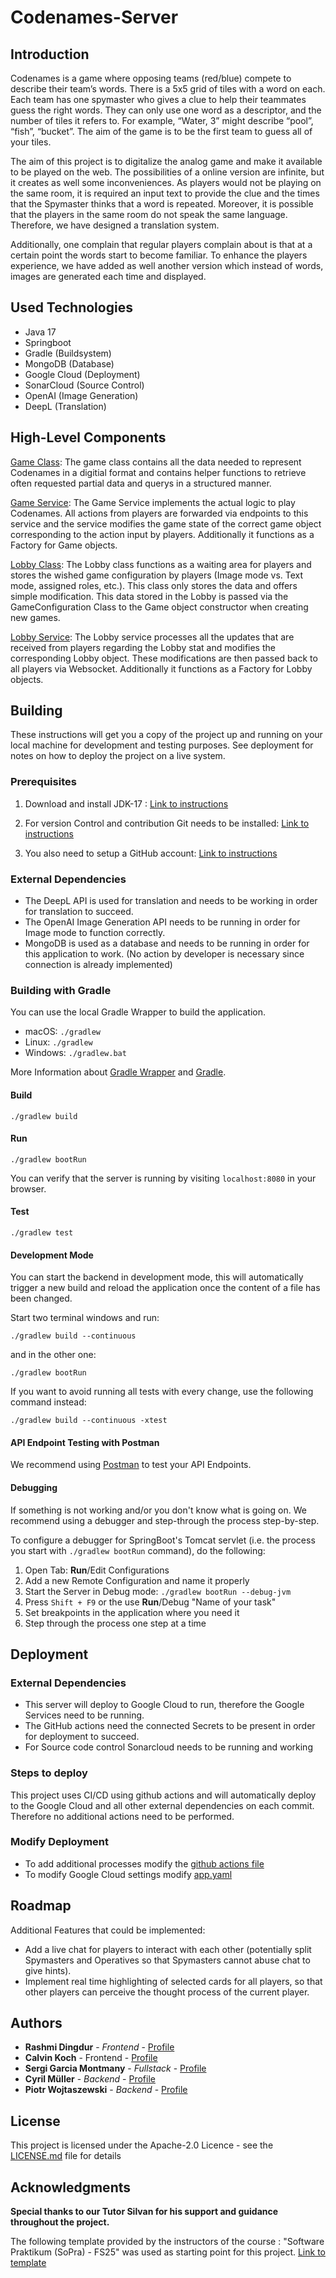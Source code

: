 # Codenames-Server

## Introduction
Codenames is a game where opposing teams (red/blue) compete to describe their team’s words. There is a 5x5 grid of tiles with a word on each.  Each team has one spymaster who gives a clue to help their teammates guess the right words. They can only use one word as a descriptor, and the number of tiles it refers to. For example, “Water, 3” might describe “pool”, “fish”, “bucket”. The aim of the game is to be the first team to guess all of your tiles.

The aim of this  project is to digitalize the analog game and make it available to be played on the web. The possibilities of a online version are infinite, but it creates as well some inconveniences. As players would not be playing on the same room, it is required an input text to provide the clue and the times that the Spymaster thinks that a word is repeated. Moreover, it is possible that the players in the same room do not speak the same language. Therefore, we have designed a translation system.

Additionally, one complain that regular players complain about is that at a certain point the words start to become familiar. To enhance the players experience, we have added as well another version which instead of words, images are generated each time and displayed.

## Used Technologies

 - Java 17
 - Springboot
 - Gradle (Buildsystem)
 - MongoDB (Database)
 - Google Cloud (Deployment)
 - SonarCloud (Source Control)
 - OpenAI (Image Generation)
 - DeepL (Translation)
 
## High-Level Components

 [Game Class](https://github.com/cyrimu/sopra-fs25-group-16-server/blob/main/src/main/java/ch/uzh/ifi/hase/soprafs24/classes/Game.java):
	 The game class contains all the data needed to represent Codenames in a digitial format and contains helper functions to retrieve often requested partial data and querys in a structured manner.
	 
[Game Service](https://github.com/cyrimu/sopra-fs25-group-16-server/blob/main/src/main/java/ch/uzh/ifi/hase/soprafs24/service/GameService.java):
 The Game Service implements the actual logic to play Codenames. All actions from players are forwarded via endpoints to this service and the service modifies the game state of the correct game object corresponding to the action input by players. Additionally it functions as a Factory for Game objects.
 
 [Lobby Class](https://github.com/cyrimu/sopra-fs25-group-16-server/blob/main/src/main/java/ch/uzh/ifi/hase/soprafs24/classes/Lobby.java):
 The Lobby class functions as a waiting area for players and stores the wished game configuration by players (Image mode vs. Text mode, assigned roles, etc.). This class only stores the data and offers simple modification. This data stored in the Lobby is passed via the GameConfiguration Class to the Game object constructor when creating new games.
 
 [Lobby Service](https://github.com/cyrimu/sopra-fs25-group-16-server/blob/main/src/main/java/ch/uzh/ifi/hase/soprafs24/service/LobbyService.java):
 The Lobby service processes all the updates that are received from players regarding the Lobby stat and modifies the corresponding Lobby object. These modifications are then passed back to all players via Websocket. Additionally it functions as a Factory for Lobby objects.

## Building

These instructions will get you a copy of the project up and running on your local machine for development and testing purposes. See deployment for notes on how to deploy the project on a live system.

### Prerequisites

 1. Download and install JDK-17 : 
	[Link to instructions](https://www.oracle.com/java/technologies/downloads/)
   
2. For version Control and contribution Git needs to be installed:
	[Link to instructions](https://git-scm.com/downloads)
   
 3. You also need to setup a GitHub account:
	 [Link to instructions](https://docs.github.com/en/get-started/start-your-journey/creating-an-account-on-github)

### External Dependencies

 - The DeepL API is used for translation and needs to be working in order for translation to succeed.
 - The OpenAI Image Generation API needs to be running in order for Image mode to function correctly.
 - MongoDB is used as a database and needs to be running in order for this application to work.
 (No action by developer is necessary since connection is already implemented)

### Building with Gradle

You can use the local Gradle Wrapper to build the application.

-   macOS: `./gradlew`
-   Linux: `./gradlew`
-   Windows: `./gradlew.bat`

More Information about [Gradle Wrapper](https://docs.gradle.org/current/userguide/gradle_wrapper.html) and [Gradle](https://gradle.org/docs/).

#### Build

    ./gradlew build

#### Run

    ./gradlew bootRun


You can verify that the server is running by visiting `localhost:8080` in your browser.

#### Test

    ./gradlew test

#### Development Mode

You can start the backend in development mode, this will automatically trigger a new build and reload the application once the content of a file has been changed.

Start two terminal windows and run:

`./gradlew build --continuous`

and in the other one:

`./gradlew bootRun`

If you want to avoid running all tests with every change, use the following command instead:

`./gradlew build --continuous -xtest`

#### API Endpoint Testing with Postman

We recommend using [Postman](https://www.getpostman.com) to test your API Endpoints.

#### Debugging

If something is not working and/or you don't know what is going on. We recommend using a debugger and step-through the process step-by-step.

To configure a debugger for SpringBoot's Tomcat servlet (i.e. the process you start with `./gradlew bootRun` command), do the following:

1.  Open Tab: **Run**/Edit Configurations
2.  Add a new Remote Configuration and name it properly
3.  Start the Server in Debug mode: `./gradlew bootRun --debug-jvm`
4.  Press `Shift + F9` or the use **Run**/Debug "Name of your task"
5.  Set breakpoints in the application where you need it
6.  Step through the process one step at a time


## Deployment
### External Dependencies
 - This server will deploy to Google Cloud to run, therefore the Google Services need to be running.
 - The GitHub actions need the connected Secrets to be present in order for deployment to succeed.
 - For Source code control Sonarcloud needs to be running and working
### Steps to deploy
This project uses CI/CD using github actions and will automatically deploy to the Google Cloud and all other external dependencies on each commit. Therefore no additional actions need to be performed.
### Modify Deployment
 - To add additional processes modify the [github actions file](https://github.com/cyrimu/sopra-fs25-group-16-server/tree/main/.github/workflows)
 - To modify Google Cloud settings modify [app.yaml](https://github.com/cyrimu/sopra-fs25-group-16-server/blob/main/app.yaml) 

## Roadmap
Additional Features that could be implemented:

 - Add a live chat for players to interact with each other (potentially split Spymasters and Operatives so that Spymasters cannot abuse chat to give hints).
 - Implement real time highlighting of selected cards for all players, so that other players can perceive the thought process of the current player.

## Authors

-  **Rashmi Dingdur** - _Frontend_ - [Profile](https://github.com/rashmidindgur)
-  **Calvin Koch** - Frontend - [Profile](https://github.com/calvinkoch00)
-    **Sergi Garcia Montmany** - _Fullstack_ - [Profile](https://github.com/sgm17)
-   **Cyril Müller** - _Backend_ - [Profile](https://github.com/cyrimu)
-   **Piotr Wojtaszewski** - _Backend_ - [Profile](https://github.com/winnerpio)


## License

This project is licensed under the Apache-2.0 Licence - see the [LICENSE.md](https://github.com/cyrimu/sopra-fs25-group-16-server/blob/main/LICENSE) file for details

## Acknowledgments
**Special thanks to our Tutor Silvan for his support and guidance throughout the project.**

The following template provided by the instructors of the course : "Software Praktikum (SoPra) - FS25"
was used as starting point for this project.
[Link to template](https://github.com/HASEL-UZH/sopra-fs25-template-server) 
